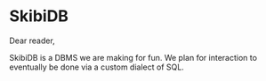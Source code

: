 # SkibiDB

Dear reader,

SkibiDB is a DBMS we are making for fun. We plan for interaction to eventually be done via a custom dialect of SQL.
